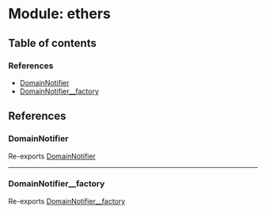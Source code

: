# Module: ethers

## Table of contents

### References

- [DomainNotifier](ethers.md#domainnotifier)
- [DomainNotifier\_\_factory](ethers.md#domainnotifier__factory)

## References

### DomainNotifier

Re-exports [DomainNotifier](../interfaces/ethers_DomainNotifier.DomainNotifier.md)

___

### DomainNotifier\_\_factory

Re-exports [DomainNotifier__factory](../classes/ethers_factories_DomainNotifier__factory.DomainNotifier__factory.md)
